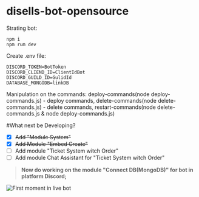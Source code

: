 # disells-bot-opensource


Strating bot:
```
npm i
npm rum dev
```
Create .env file:
```
DISCORD_TOKEN=BotToken
DISCORD_CLIEND_ID=ClientIdBot
DISCORD_GUILD_ID=GulidId
DATABASE_MONGODB=linkDB
```

Manipulation on the commands:
deploy-commands(node deploy-commands.js) - deploy commands,
delete-commands(node delete-commands.js) - delete commands,
restart-commands(node delete-commands.js & node deploy-commands.js)

#What next be Developing?
- [x] ~~Add "Module System"~~
- [x] ~~Add Module "Embed Create"~~
- [ ] Add module "Ticket System witch Order"
- [ ] Add module Chat Assistant for "Ticket System witch Order"
> **Now do working on the module "Connect DB(MongoDB)" for bot in platform Discord;**

![First moment in live bot](https://ibb.co/wLnhTRD)

